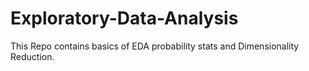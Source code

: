 # Exploratory-Data-Analysis
This Repo contains basics of EDA probability stats and Dimensionality Reduction.
